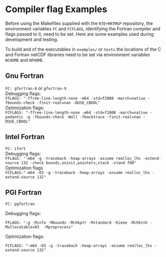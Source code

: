 # Compiler flag Examples

Before using the Makefiles supplied with the `RTE+RRTMGP` repository, the environment variables `FC` and
`FCFLAGS`, identifying the Fortran compiler and flags passed to it, need to be set. Here are some examples
used during development and testing.

To build and of the executables in `examples/` or `tests` the locations of the C and Fortran netCDF libraries
need to be set via environment variables `NCHOME` and `NFHOME`.

## Gnu Fortran
`FC: gfortran-8` or `gfortran-9`  
Debugging flags:  
`FFLAGS: "-ffree-line-length-none -m64 -std=f2008 -march=native -fbounds-check -finit-real=nan -DUSE_CBOOL"`  
Optimization flags:  
`FCFLAGS: "-ffree-line-length-none -m64 -std=f2008 -march=native -pedantic -g -fbounds-check -Wall -fbacktrace -finit-real=nan -DUSE_CBOOL"`  

## Intel Fortran
`FC: ifort`  
Debugging flags:  
`FFLAGS: "-m64 -g -traceback -heap-arrays -assume realloc_lhs -extend-source 132 -check bounds,uninit,pointers,stack -stand f08"`  
Optimization flags  
`FCFLAGS:"-m64 -O3 -g -traceback -heap-arrays -assume realloc_lhs -extend-source 132"`

## PGI Fortran
`FC: pgfortran`

Debugging flags:

`FFLAGS: "-g -Minfo -Mbounds -Mchkptr -Mstandard -Kieee -Mchkstk -Mallocatable=03  -Mpreprocess"`

Optimization flags:

`FCFLAGS: "-m64 -O3 -g -traceback -heap-arrays -assume realloc_lhs -extend-source 132"`
